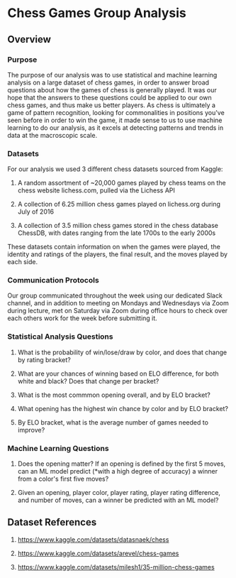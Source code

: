 # Chess Games Group Analysis

## Overview

### Purpose
The purpose of our analysis was to use statistical and machine learning analysis on a large dataset of chess games, in order to answer broad questions about how the games of chess is generally played. It was our hope that the answers to these questions could be applied to our own chess games, and thus make us better players. As chess is ultimately a game of pattern recognition, looking for commonalities in positions you've seen before in order to win the game, it made sense to us to use machine learning to do our analysis, as it excels at detecting patterns and trends in data at the macroscopic scale.

### Datasets
For our analysis we used 3 different chess datasets sourced from Kaggle:

1. A random assortment of ~20,000 games played by chess teams on the chess website lichess.com, pulled via the Lichess API

2. A collection of 6.25 million chess games played on lichess.org during July of 2016

3. A collection of 3.5 million chess games stored in the chess database ChessDB, with dates ranging from the late 1700s to the early 2000s

These datasets contain information on when the games were played, the identity and ratings of the players, the final result, and the moves played by each side.

### Communication Protocols
Our group communicated throughout the week using our dedicated Slack channel, and in addition to meeting on Mondays and Wednesdays via Zoom during lecture, met on Saturday via Zoom during office hours to check over each others work for the week before submitting it. 

### Statistical Analysis Questions
1. What is the probability of win/lose/draw by color, and does that change by rating bracket?
    
2. What are your chances of winning based on ELO difference, for both white and black? Does that change per bracket?
    
3. What is the most commmon opening overall, and by ELO bracket?

4. What opening has the highest win chance by color and by ELO bracket?

5. By ELO bracket, what is the average number of games needed to improve?
    
### Machine Learning Questions
1. Does the opening matter? If an opening is defined by the first 5 moves, can an ML model predict (*with a high degree of accuracy) a winner from a color's first five moves?
    
2. Given an opening, player color, player rating, player rating difference, and number of moves, can a winner be predicted with an ML model?
 
## Dataset References
1. https://www.kaggle.com/datasets/datasnaek/chess

2. https://www.kaggle.com/datasets/arevel/chess-games

3. https://www.kaggle.com/datasets/milesh1/35-million-chess-games
